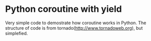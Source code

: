 # Python coroutine with yield #
Very simple code to demostrate how coroutine works in Python.
The structure of code is from tornado(http://www.tornadoweb.org), but simplefied.


